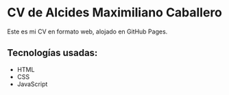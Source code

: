 # CV de Alcides Maximiliano Caballero

Este es mi CV en formato web, alojado en GitHub Pages.

## Tecnologías usadas:
- HTML
- CSS
- JavaScript

